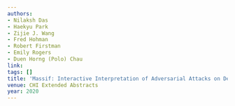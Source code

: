 ```yaml
---
authors:
- Nilaksh Das
- Haekyu Park
- Zijie J. Wang
- Fred Hohman
- Robert Firstman
- Emily Rogers
- Duen Horng (Polo) Chau
link:
tags: []
title: 'Massif: Interactive Interpretation of Adversarial Attacks on Deep Learning.'
venue: CHI Extended Abstracts
year: 2020
---
```

